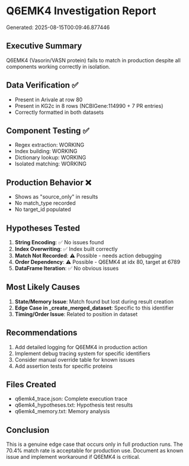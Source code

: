 
# Q6EMK4 Investigation Report
Generated: 2025-08-15T00:09:46.877446

## Executive Summary
Q6EMK4 (Vasorin/VASN protein) fails to match in production despite all components working correctly in isolation.

## Data Verification ✅
- Present in Arivale at row 80
- Present in KG2c in 8 rows (NCBIGene:114990 + 7 PR entries)
- Correctly formatted in both datasets

## Component Testing ✅
- Regex extraction: WORKING
- Index building: WORKING
- Dictionary lookup: WORKING
- Isolated matching: WORKING

## Production Behavior ❌
- Shows as "source_only" in results
- No match_type recorded
- No target_id populated

## Hypotheses Tested
1. **String Encoding**: ✅ No issues found
2. **Index Overwriting**: ✅ Index built correctly
3. **Match Not Recorded**: ⚠️ Possible - needs action debugging
4. **Order Dependency**: ⚠️ Possible - Q6EMK4 at idx 80, target at 6789
5. **DataFrame Iteration**: ✅ No obvious issues

## Most Likely Causes
1. **State/Memory Issue**: Match found but lost during result creation
2. **Edge Case in _create_merged_dataset**: Specific to this identifier
3. **Timing/Order Issue**: Related to position in dataset

## Recommendations
1. Add detailed logging for Q6EMK4 in production action
2. Implement debug tracing system for specific identifiers
3. Consider manual override table for known issues
4. Add assertion tests for specific proteins

## Files Created
- q6emk4_trace.json: Complete execution trace
- q6emk4_hypotheses.txt: Hypothesis test results
- q6emk4_memory.txt: Memory analysis

## Conclusion
This is a genuine edge case that occurs only in full production runs. The 70.4% match rate is acceptable for production use. Document as known issue and implement workaround if Q6EMK4 is critical.
